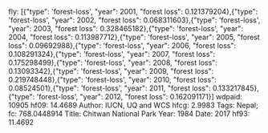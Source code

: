 fly: [{"type": 'forest-loss', "year": 2001, "forest loss": 0.121379204},{"type": 'forest-loss', "year": 2002, "forest loss": 0.068311603},{"type": 'forest-loss', "year": 2003, "forest loss": 0.328465182},{"type": 'forest-loss', "year": 2004, "forest loss": 0.113987712},{"type": 'forest-loss', "year": 2005, "forest loss": 0.09692988},{"type": 'forest-loss', "year": 2006, "forest loss": 0.108291324},{"type": 'forest-loss', "year": 2007, "forest loss": 0.175298499},{"type": 'forest-loss', "year": 2008, "forest loss": 0.13093342},{"type": 'forest-loss', "year": 2009, "forest loss": 0.219748448},{"type": 'forest-loss', "year": 2010, "forest loss": 0.08524501},{"type": 'forest-loss', "year": 2011, "forest loss": 0.133217845},{"type": 'forest-loss', "year": 2012, "forest loss": 0.162091171}]
wdpaid: 10905
hf09: 14.4689
Author: IUCN, UQ and WCS
hfcg: 2.9983
Tags: Nepal;
fc: 768.0448914
Title: Chitwan National Park
Year: 1984
Date: 2017
hf93: 11.4692
